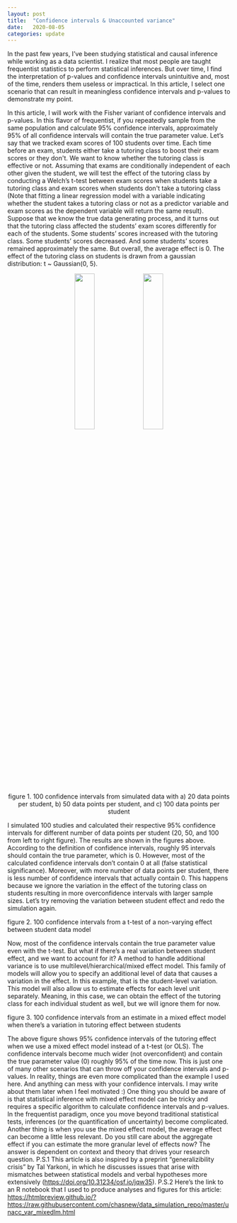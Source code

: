 ```yaml
---
layout: post
title:  "Confidence intervals & Unaccounted variance"
date:   2020-08-05
categories: update
---
```


In the past few years, I’ve been studying statistical and causal inference while working as a data scientist. I realize that most people are taught frequentist statistics to perform statistical inferences. But over time, I find the interpretation of p-values and confidence intervals unintuitive and, most of the time, renders them useless or impractical. In this article, I select one scenario that can result in meaningless confidence intervals and p-values to demonstrate my point.

In this article, I will work with the Fisher variant of confidence intervals and p-values. In this flavor of frequentist, if you repeatedly sample from the same population and calculate 95% confidence intervals, approximately 95% of all confidence intervals will contain the true parameter value. Let’s say that we tracked exam scores of 100 students over time. Each time before an exam, students either take a tutoring class to boost their exam scores or they don't. We want to know whether the tutoring class is effective or not. Assuming that exams are conditionally independent of each other given the student, we will test the effect of the tutoring class by conducting a Welch’s t-test between exam scores when students take a tutoring class and exam scores when students don't take a tutoring class (Note that fitting a linear regression model with a variable indicating whether the student takes a tutoring class or not as a predictor variable and exam scores as the dependent variable will return the same result).
Suppose that we know the true data generating process, and it turns out that the tutoring class affected the students’ exam scores differently for each of the students. Some students’ scores increased with the tutoring class. Some students’ scores decreased. And some students’ scores remained approximately the same. But overall, the average effect is 0. The effect of the tutoring class on students is drawn from a gaussian distribution: t ~ Gaussian(0, 5).


<p align="center">
<img src="{{ site.baseurl }}/images/cf_mlm/add_var_n20.png" width="30%">
<img src="{{ site.baseurl }}/images/cf_mlm/add_var_n50.png" width="30%"><br>
figure 1. 100 confidence intervals from simulated data with a) 20 data points per student, b) 50 data points per student, and c) 100 data points per student
</p>

I simulated 100 studies and calculated their respective 95% confidence intervals for different number of data points per student (20, 50, and 100 from left to right figure). The results are shown in the figures above.
According to the definition of confidence intervals, roughly 95 intervals should contain the true parameter, which is 0. However, most of the calculated confidence intervals don’t contain 0 at all (false statistical significance). Moreover, with more number of data points per student, there is less number of confidence intervals that actually contain 0. This happens because we ignore the variation in the effect of the tutoring class on students resulting in more overconfidence intervals with larger sample sizes. Let’s try removing the variation between student effect and redo the simulation again.

figure 2. 100 confidence intervals from a t-test of a non-varying effect between student data model

Now, most of the confidence intervals contain the true parameter value even with the t-test. But what if there’s a real variation between student effect, and we want to account for it? A method to handle additional variance is to use multilevel/hierarchical/mixed effect model. This family of models will allow you to specify an additional level of data that causes a variation in the effect. In this example, that is the student-level variation. This model will also allow us to estimate effects for each level unit separately. Meaning, in this case, we can obtain the effect of the tutoring class for each individual student as well, but we will ignore them for now.

figure 3. 100 confidence intervals from an estimate in a mixed effect model when there’s a variation in tutoring effect between students

The above figure shows 95% confidence intervals of the tutoring effect when we use a mixed effect model instead of a t-test (or OLS). The confidence intervals become much wider (not overconfident) and contain the true parameter value (0) roughly 95% of the time now.
This is just one of many other scenarios that can throw off your confidence intervals and p-values. In reality, things are even more complicated than the example I used here. And anything can mess with your confidence intervals. I may write about them later when I feel motivated :)
One thing you should be aware of is that statistical inference with mixed effect model can be tricky and requires a specific algorithm to calculate confidence intervals and p-values. In the frequentist paradigm, once you move beyond traditional statistical tests, inferences (or the quantification of uncertainty) become complicated. Another thing is when you use the mixed effect model, the average effect can become a little less relevant. Do you still care about the aggregate effect if you can estimate the more granular level of effects now? The answer is dependent on context and theory that drives your research question.
P.S.1 This article is also inspired by a preprint “generalizibility crisis” by Tal Yarkoni, in which he discusses issues that arise with mismatches between statistical models and verbal hypotheses more extensively (https://doi.org/10.31234/osf.io/jqw35).
P.S.2 Here’s the link to an R notebook that I used to produce analyses and figures for this article: https://htmlpreview.github.io/?https://raw.githubusercontent.com/chasnew/data_simulation_repo/master/unacc_var_mixedlm.html
